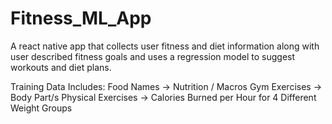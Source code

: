 # Fitness_ML_App
A react native app that collects user fitness and diet information along with user described fitness goals and uses a regression model to suggest workouts and diet plans.

Training Data Includes:
Food Names -> Nutrition / Macros
Gym Exercises -> Body Part/s
Physical Exercises -> Calories Burned per Hour for 4 Different Weight Groups
